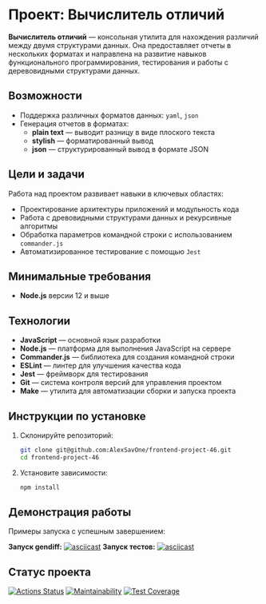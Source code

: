 # Проект: Вычислитель отличий

**Вычислитель отличий** — консольная утилита для нахождения различий между двумя структурами данных. Она предоставляет отчеты в нескольких форматах и направлена на развитие навыков функционального программирования, тестирования и работы с деревовидными структурами данных.

## Возможности

- Поддержка различных форматов данных: `yaml`, `json`
- Генерация отчетов в форматах:
  - **plain text** — выводит разницу в виде плоского текста
  - **stylish** — форматированный вывод
  - **json** — структурированный вывод в формате JSON

## Цели и задачи

Работа над проектом развивает навыки в ключевых областях:
- Проектирование архитектуры приложений и модульность кода
- Работа с древовидными структурами данных и рекурсивные алгоритмы
- Обработка параметров командной строки с использованием `commander.js`
- Автоматизированное тестирование с помощью `Jest`

## Минимальные требования

- **Node.js** версии 12 и выше

## Технологии

- **JavaScript** — основной язык разработки
- **Node.js** — платформа для выполнения JavaScript на сервере
- **Commander.js** — библиотека для создания командной строки
- **ESLint** — линтер для улучшения качества кода
- **Jest** — фреймворк для тестирования
- **Git** — система контроля версий для управления проектом
- **Make** — утилита для автоматизации сборки и запуска проекта

## Инструкции по установке

1. Склонируйте репозиторий:
   ```bash
   git clone git@github.com:AlexSavOne/frontend-project-46.git
   cd frontend-project-46
   ```
2. Установите зависимости:
   ```bash
   npm install
   ```

## Демонстрация работы

Примеры запуска с успешным завершением:

**Запуск gendiff:**
[![asciicast](https://asciinema.org/a/07gxd3T7ITHFJMmRqgCCBcw50.svg)](https://asciinema.org/a/07gxd3T7ITHFJMmRqgCCBcw50)
**Запуск тестов:**
[![asciicast](https://asciinema.org/a/TZLS5UTZUnPcpeBlQxWeekhm6.svg)](https://asciinema.org/a/TZLS5UTZUnPcpeBlQxWeekhm6)

## Статус проекта

[![Actions Status](https://github.com/AlexSavOne/frontend-project-46/actions/workflows/hexlet-check.yml/badge.svg)](https://github.com/AlexSavOne/frontend-project-46/actions)
[![Maintainability](https://api.codeclimate.com/v1/badges/125f37e469d85032346c/maintainability)](https://codeclimate.com/github/AlexSavOne/frontend-project-46/maintainability)
[![Test Coverage](https://api.codeclimate.com/v1/badges/125f37e469d85032346c/test_coverage)](https://codeclimate.com/github/AlexSavOne/frontend-project-46/test_coverage)
